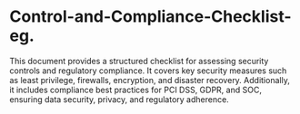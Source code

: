 # Control-and-Compliance-Checklist-eg.


This document provides a structured checklist for assessing security controls and regulatory compliance. It covers key security measures such as least privilege, firewalls, encryption, and disaster recovery. Additionally, it includes compliance best practices for PCI DSS, GDPR, and SOC, ensuring data security, privacy, and regulatory adherence.
